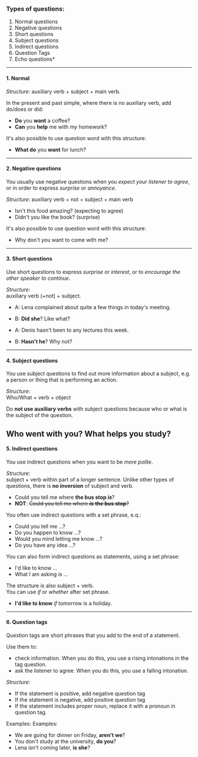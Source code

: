 ### Types of questions:
1. Normal questions
2. Negative questions
3. Short questions
4. Subject questions
5. Indirect questions
6. Question Tags
7. Echo questions*

---

#### 1. Normal

_Structure:_
auxiliary verb + subject + main verb.

In the present and past simple, where there is no auxiliary verb, add do/does or did:

- **Do** you **want** a coffee?
- **Can** you **help** me with my homework?

It's also possible to use question word with this structure:

- **What do** you **want** for lunch?

---

#### 2. Negative questions

You usually use negative questions when you _expect your listener to agree_, or in order to express _surprise_ or _annoyance_.

_Structure_: auxiliary verb + not + subject + main verb

- Isn't this food amazing? (expecting to agree)
- Didn't you like the book? (surprise)

It's also possible to use question word with this structure:
- Why don't you want to come with me?
---
#### 3. Short questions

Use short questions to express _surprise_ or _interest_, or to _encourage the other speaker to continue_.

_Structure_:  
auxiliary verb (+not) + subject.

- A: Lena complained about quite a few things in today's meeting.
- B: **Did she**? Like what?


- A: Denis hasn't been to any lectures this week.
- B: **Hasn't he**? Why not?
---
#### 4. Subject questions

You use subject questions to find out more information about a subject, e.g. a person or thing
that is performing an action.  

_Structure_:  
Who/What + verb + object

Do **not use auxiliary verbs** with subject questions because who or what is the subject of the question.

**Who** went with you?
**What** helps you study?
---
#### 5. Indirect questions

You use indirect questions when you want to be _more polite_.

_Structure_:  
subject + verb within part of a longer sentence. Unlike other types of questions, there is **no inversion** of subject and verb.

- Could you tell me where **the bus stop _is_**?
- **NOT**: ~~Could you tell me where _**is**_ **the bus stop**?~~

You often use indirect questions with a set phrase, e.q.:
- Could you tell me ...?
- Do you happen to know ...?
- Would you mind letting me know ...?
- Do you have any idea ...?

You can also form indirect questions as statements, using a set phrase:
- I'd like to know ...
- What I am asking is ...

The structure is also subject + verb.  
You can use _if_ or _whether_ after set phrase.

- **I'd like to know** _if_ tomorrow is a holiday.
---
#### 6. Question tags

Question tags are short phrases that you add to the end of a statement.

Use them to:
- check information. When you do this, you use a rising intonations in the tag question.
- ask the listener to agree. When you do this, you use a falling intonation.

_Structure_:
- If the statement is positive, add negative question tag
- If the statement is negative, add positive question tag
- If the statement includes proper noun, replace it with a pronoun in question tag.

Examples:
Examples:
- We are going for dinner on Friday, **aren't we**?
- You don't study at the university, **do you**?
- Lena isn't coming later, **is she**?
